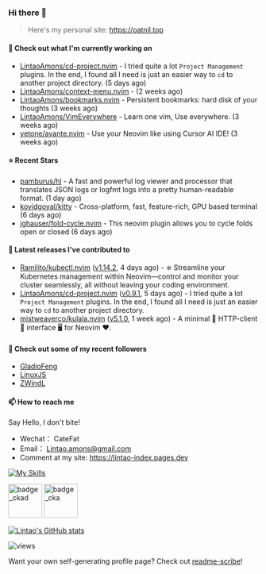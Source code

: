### Hi there 👋
> Here's my personal site: https://oatnil.top

#### 👷 Check out what I'm currently working on

- [LintaoAmons/cd-project.nvim](https://github.com/LintaoAmons/cd-project.nvim) - I tried quite a lot `Project Management` plugins. In the end, I found all I need is just an easier way to `cd` to another project directory. (5 days ago)
- [LintaoAmons/context-menu.nvim](https://github.com/LintaoAmons/context-menu.nvim) -  (2 weeks ago)
- [LintaoAmons/bookmarks.nvim](https://github.com/LintaoAmons/bookmarks.nvim) - Persistent bookmarks: hard disk of your thoughts (3 weeks ago)
- [LintaoAmons/VimEverywhere](https://github.com/LintaoAmons/VimEverywhere) - Learn one vim, Use everywhere. (3 weeks ago)
- [yetone/avante.nvim](https://github.com/yetone/avante.nvim) - Use your Neovim like using Cursor AI IDE! (3 weeks ago)

#### ⭐ Recent Stars

- [pamburus/hl](https://github.com/pamburus/hl) - A fast and powerful log viewer and processor that translates JSON logs or logfmt logs into a pretty human-readable format. (1 day ago)
- [kovidgoyal/kitty](https://github.com/kovidgoyal/kitty) - Cross-platform, fast, feature-rich, GPU based terminal (6 days ago)
- [jghauser/fold-cycle.nvim](https://github.com/jghauser/fold-cycle.nvim) - This neovim plugin allows you to cycle folds open or closed (6 days ago)

#### 🔭 Latest releases I've contributed to

- [Ramilito/kubectl.nvim](https://github.com/Ramilito/kubectl.nvim) ([v1.14.2](https://github.com/Ramilito/kubectl.nvim/releases/tag/v1.14.2), 4 days ago) - ⎈ Streamline your Kubernetes management within Neovim—control and monitor your cluster seamlessly, all without leaving your coding environment.
- [LintaoAmons/cd-project.nvim](https://github.com/LintaoAmons/cd-project.nvim) ([v0.9.1](https://github.com/LintaoAmons/cd-project.nvim/releases/tag/v0.9.1), 5 days ago) - I tried quite a lot `Project Management` plugins. In the end, I found all I need is just an easier way to `cd` to another project directory.
- [mistweaverco/kulala.nvim](https://github.com/mistweaverco/kulala.nvim) ([v5.1.0](https://github.com/mistweaverco/kulala.nvim/releases/tag/v5.1.0), 1 week ago) - A minimal 🤏 HTTP-client 🐼 interface 🖥️ for Neovim ❤️.

#### 👯 Check out some of my recent followers

- [GladioFeng](https://github.com/GladioFeng)
- [LinuxJS](https://github.com/LinuxJS)
- [ZWindL](https://github.com/ZWindL)

#### 📫 How to reach me
Say Hello, I don't bite!

- Wechat： CateFat
- Email： Lintao.amons@gmail.com
- Comment at my site: https://lintao-index.pages.dev

[![My Skills](https://skillicons.dev/icons?i=java,kotlin,spring,vim,kubernetes,docker,aws,bash,python,lua,go,js,ts,react,html,css,jenkins,postgres,mysql,mongodb)](https://skillicons.dev)

<img alt='badge_ckad' src="https://user-images.githubusercontent.com/24785373/206426236-a78f59dc-e6dc-4b92-a0c4-4cd7ab8e3649.png" width="auto" height="68" /> <img alt='badge_cka' src="https://user-images.githubusercontent.com/24785373/206426229-d2f6d627-1f39-4054-ad91-6d65c00054d6.png" width="auto" height="68" />

[![Lintao's GitHub stats](https://github-readme-stats.vercel.app/api?username=LintaoAmons)](https://github.com/LintaoAmons/github-readme-stats) 

<img src="https://komarev.com/ghpvc/?username=LintaoAmons" alt="views" />

Want your own self-generating profile page? Check out [readme-scribe](https://github.com/muesli/readme-scribe)!



